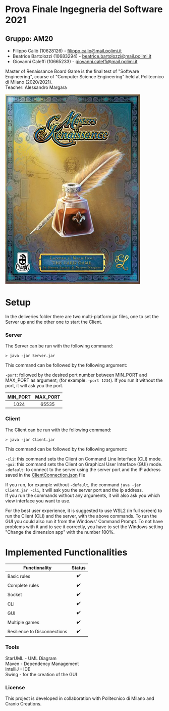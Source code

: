 # Prova Finale Ingegneria del Software 2021
## Gruppo: AM20
* Filippo Caliò (10628126) - filippo.calio@mail.polimi.it
* Beatrice Bartolozzi (10683294) - beatrice.bartolozzi@mail.polimi.it
* Giovanni Caleffi (10665233) - giovanni.caleffi@mail.polimi.it
  

Master of Renaissance Board Game is the final test of "Software Engineering", course of "Computer Science Engineering" held at Politecnico di Milano (2020/2021).\
Teacher: Alessandro Margara

![Master of Renaissance](https://github.com/fillics/ingswAM2021-calio-bartolozzi-caleffi/blob/master/src/main/resources/images/github/masters-of-renaissance.jpg)


# Setup
In the deliveries folder there are two multi-platform jar files, one to set the Server up and the other one to start the Client.

### Server
The Server can be run with the following command:

```
> java -jar Server.jar 
```

This command can be followed by the following argument:

`-port`: followed by the desired port number between MIN_PORT and MAX_PORT as argument;
(for example: `-port 1234`). If you run it without the port, it will ask you the port.

|   MIN_PORT  | MAX_PORT |
|:--------:|:--------:|
|  1024 | 65535 |


### Client
The Client can be run with the following command:

```
> java -jar Client.jar 
```

This command can be followed by the following argument:

`-cli`: this command sets the Client on Command Line Interface (CLI) mode.\
`-gui`: this command sets the Client on Graphical User Interface (GUI) mode.\
`-default`: to connect to the server using the server port and the IP address saved in the [ClientConnection.json](https://github.com/fillics/ingswAM2021-calio-bartolozzi-caleffi/blob/master/src/main/resources/json/ClientConnection.json) file

If you run, for example without `-default`, the command `java -jar Client.jar -cli`, it will ask you the server port and the ip address.\
If you run the commands without any arguments, it will also ask you which view interface you want to use.

For the best user experience, it is suggested to use WSL2 (in full screen) to run the Client (CLI) and the server, with the above commands. 
To run the GUI you could also run it from the Windows' Command Prompt.
To not have problems with it and to see it correctly, you have to set the Windows setting "Change the dimension app" with the number 100%.

# Implemented Functionalities
| Functionality        | Status  | 
| ------------- |:-------------:| 
| Basic rules     | :heavy_check_mark: | 
| Complete rules    | :heavy_check_mark:     |
| Socket    | :heavy_check_mark:     |   
| CLI    | :heavy_check_mark:     |   
| GUI    | :heavy_check_mark:     |   
| Multiple games    | :heavy_check_mark:     |   
| Resilience to Disconnections | :heavy_check_mark:      |    


### Tools
StarUML - UML Diagram\
Maven - Dependency Management\
IntelliJ - IDE\
Swing - for the creation of the GUI


### License
This project is developed in collaboration with Politecnico di Milano and Cranio Creations.
